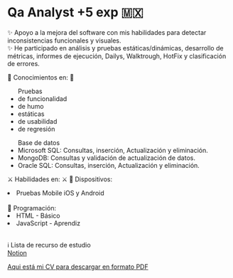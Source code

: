 <html lang="es">
  <head>
    <meta charset="utf-8" />
    <meta http-equiv="x-ua-compatible" content="ie=edge" />
    <meta name="viewport" content="width=device-width, initial-scale=1" />
    <title>Espacio para documentar mis conocimientos y habilidades  </title>
  </head>
  <body>  
    <h1>Qa Analyst +5 exp 🇲🇽</h1>
    <p><label>
    ✨ Apoyo a la mejora del software con mis habilidades para detectar inconsistencias funcionales y visuales.<br/>
    ✨ He participado en análisis y pruebas estáticas/dinámicas, desarrollo de métricas, informes de ejecución, Dailys, Walktrough, HotFix y clasificación de errores. </label></p>
   
<p><label>
🧠 Conocimientos en: 🧠
<br/>
<ul>Pruebas
<li>de funcionalidad </li>
<li> de humo  </li>
<li> estáticas</li>  
<li> de usabilidad  </li>
<li> de regresión  </li>
</ul>

<ul>Base de datos
<li> Microsoft SQL: Consultas, inserción, Actualización y eliminación. </li>
<li>  MongoDB: Consultas y validación de actualización de datos. </li>
<li>  Oracle SQL: Consultas, inserción, Actualización y eliminación. </li>
</ul>
</label></p>

<p><label>
⚔️ Habilidades en: ⚔️ 
📱 Dispositivos: 
<li>Pruebas Mobile iOS y Android</li><br/>
💁 Programación:
<li>HTML - Básico</li>
<li>JavaScript - Aprendiz</li><br/>

ℹ️ Lista de recurso de estudio <br/>
<a href="https://lizzvillasenorv.notion.site/de80c2eeaa4c4ad981f8d6eac6f034b5?v=6942a493cb9448a0a19868086108e914&pvs=4"> Notion </a>
</label></p>

<p><label>
<a href="https://drive.google.com/file/d/12-8sK49h3ffVTn6BCWe5LniYAYfSYdLy/view" target="_blank"> Aqui está mi CV para descargar en formato PDF </a>
</label></p>

  </body>
</html>